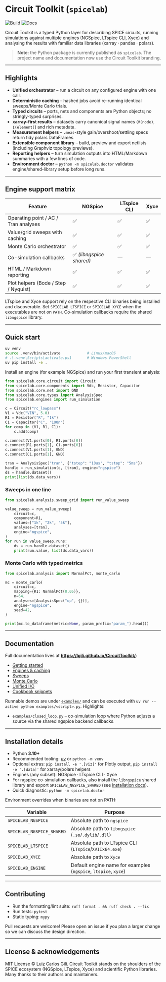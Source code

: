 # Circuit Toolkit (`spicelab`)

[![Build](https://github.com/lgili/circuit_toolkit/actions/workflows/ci.yml/badge.svg)](https://github.com/lgili/circuit_toolkit/actions/workflows/ci.yml)
[![Docs](https://img.shields.io/badge/docs-latest-brightgreen.svg)](https://lgili.github.io/CircuitToolkit/)

Circuit Toolkit is a typed Python layer for describing SPICE circuits, running
simulations against multiple engines (NGSpice, LTspice CLI, Xyce) and analysing
the results with familiar data libraries (xarray · pandas · polars).

> **Note**: the Python package is currently published as `spicelab`. The project
> name and documentation now use the Circuit Toolkit branding.

---

## Highlights
- **Unified orchestrator** – run a circuit on any configured engine with one call.
- **Deterministic caching** – hashed jobs avoid re-running identical sweeps/Monte Carlo trials.
- **Typed circuits** – ports, nets and components are Python objects; no stringly-typed surprises.
- **xarray-first results** – datasets carry canonical signal names (`V(node)`, `I(element)`) and rich metadata.
- **Measurement helpers** – `.meas`-style gain/overshoot/settling specs return tidy polars DataFrames.
- **Extensible component library** – build, preview and export netlists (including Graphviz topology previews).
- **Reporting helpers** – turn simulation outputs into HTML/Markdown summaries with a few lines of code.
- **Environment doctor** – `python -m spicelab.doctor` validates engine/shared-library setup before long runs.

---

## Engine support matrix

| Feature | NGSpice | LTspice CLI | Xyce |
| --- | --- | --- | --- |
| Operating point / AC / Tran analyses | ✅ | ✅ | ✅ |
| Value/grid sweeps with caching | ✅ | ✅ | ✅ |
| Monte Carlo orchestrator | ✅ | ✅ | ✅ |
| Co-simulation callbacks | ✅ *(libngspice shared)* | — | — |
| HTML / Markdown reporting | ✅ | ✅ | ✅ |
| Plot helpers (Bode / Step / Nyquist) | ✅ | ✅ | ✅ |

LTspice and Xyce support rely on the respective CLI binaries being installed and discoverable.
Set `SPICELAB_LTSPICE` or `SPICELAB_XYCE` when the executables are not on `PATH`. Co-simulation
callbacks require the shared `libngspice` library.

---

## Quick start
```bash
uv venv
source .venv/bin/activate            # Linux/macOS
# .\.venv\Scripts\activate.ps1       # Windows PowerShell
uv pip install -e .
```
Install an engine (for example NGSpice) and run your first transient analysis:

```python
from spicelab.core.circuit import Circuit
from spicelab.core.components import Vdc, Resistor, Capacitor
from spicelab.core.net import GND
from spicelab.core.types import AnalysisSpec
from spicelab.engines import run_simulation

c = Circuit("rc_lowpass")
V1 = Vdc("VIN", 5.0)
R1 = Resistor("R", "1k")
C1 = Capacitor("C", "100n")
for comp in (V1, R1, C1):
    c.add(comp)

c.connect(V1.ports[0], R1.ports[0])
c.connect(R1.ports[1], C1.ports[0])
c.connect(V1.ports[1], GND)
c.connect(C1.ports[1], GND)

tran = AnalysisSpec("tran", {"tstep": "10us", "tstop": "5ms"})
handle = run_simulation(c, [tran], engine="ngspice")
ds = handle.dataset()
print(list(ds.data_vars))
```

### Sweeps in one line
```python
from spicelab.analysis.sweep_grid import run_value_sweep

value_sweep = run_value_sweep(
    circuit=c,
    component=R1,
    values=["1k", "2k", "5k"],
    analyses=[tran],
    engine="ngspice",
)
for run in value_sweep.runs:
    ds = run.handle.dataset()
    print(run.value, list(ds.data_vars))
```

### Monte Carlo with typed metrics
```python
from spicelab.analysis import NormalPct, monte_carlo

mc = monte_carlo(
    circuit=c,
    mapping={R1: NormalPct(0.05)},
    n=64,
    analyses=[AnalysisSpec("op", {})],
    engine="ngspice",
    seed=42,
)

print(mc.to_dataframe(metric=None, param_prefix="param_").head())
```
---

## Documentation
Full documentation lives at **https://lgili.github.io/CircuitToolkit/**:

- [Getting started](https://lgili.github.io/CircuitToolkit/getting-started/)
- [Engines & caching](https://lgili.github.io/CircuitToolkit/engines/)
- [Sweeps](https://lgili.github.io/CircuitToolkit/sweeps-step/)
- [Monte Carlo](https://lgili.github.io/CircuitToolkit/monte-carlo/)
- [Unified I/O](https://lgili.github.io/CircuitToolkit/unified-io/)
- [Cookbook snippets](https://lgili.github.io/CircuitToolkit/cookbook/)

Runnable demos are under [`examples/`](examples/) and can be executed with
`uv run --active python examples/<script>.py`. Highlights:

- `examples/closed_loop.py` – co-simulation loop where Python adjusts a source
  via the shared ngspice backend callbacks.

---

## Installation details
- Python **3.10+**
- Recommended tooling: [uv](https://github.com/astral-sh/uv) or `python -m venv`
- Optional extras: `pip install -e '.[viz]'` for Plotly output, `pip install -e '.[data]'` for xarray/polars helpers
- Engines (any subset): NGSpice · LTspice CLI · Xyce
- For ngspice co-simulation callbacks, also install the `libngspice` shared
  library and export `SPICELAB_NGSPICE_SHARED` (see [installation docs](https://lgili.github.io/CircuitToolkit/installation/)).
- Quick diagnostic: `python -m spicelab.doctor`

Environment overrides when binaries are not on PATH:

| Variable | Purpose |
|----------|---------|
| `SPICELAB_NGSPICE` | Absolute path to `ngspice` |
| `SPICELAB_NGSPICE_SHARED` | Absolute path to `libngspice` (`.so`/`.dylib`/`.dll`) |
| `SPICELAB_LTSPICE` | Absolute path to LTspice CLI (`LTspice`/`XVIIx64.exe`) |
| `SPICELAB_XYCE` | Absolute path to `Xyce` |
| `SPICELAB_ENGINE` | Default engine name for examples (`ngspice`, `ltspice`, `xyce`) |

---

## Contributing
- Run the formatting/lint suite: `ruff format . && ruff check . --fix`
- Run tests: `pytest`
- Static typing: `mypy`

Pull requests are welcome! Please open an issue if you plan a larger change so
we can discuss the design direction.

---

## License & acknowledgements
MIT License © Luiz Carlos Gili. Circuit Toolkit stands on the shoulders of the
SPICE ecosystem (NGSpice, LTspice, Xyce) and scientific Python libraries. Many
thanks to their authors and maintainers.
